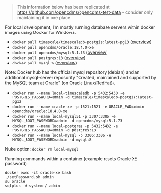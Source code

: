 > This information below has been replicated at https://github.com/opencdms/opencdms-test-data - consider only maintaining it in one place.


For local development, I'm mostly running database servers within docker images using Docker for Windows:

- `docker pull timescale/timescaledb-postgis:latest-pg13` ([overview](https://github.com/timescale/timescaledb-docker))
- `docker pull opencdms/oracle:18.4.0-xe`
- `docker pull opencdms/mysql:5.1.73` ([overview](https://github.com/opencdms/mysql-5.1.73))
- `docker pull postgres:13` ([overview](https://hub.docker.com/_/postgres))
- `docker pull mysql:8` ([overview](https://hub.docker.com/_/mysql))

Note: Docker hub has the official mysql repository (debian) and an additional mysql-server reposority "Created, maintained and supported by the MySQL team at Oracle" (on Oracle Linux/RedHat)[⬞](https://stackoverflow.com/questions/44854843/docker-is-there-any-difference-between-the-two-mysql-docker-images).

- `docker run --name local-timescaledb -p 5432:5430 -e POSTGRES_PASSWORD=admin -d timescale/timescaledb-postgis:latest-pg12`
- `docker run --name oracle-xe -p 1521:1521 -e ORACLE_PWD=admin opencdms/oracle:18.4.0-xe`
- `docker run --name local-mysql51 -p 3307:3306 -e MYSQL_ROOT_PASSWORD=admin -d opencdms/mysql:5.1.73`
- `docker run --name local-postgres -p 5432:5432 -e POSTGRES_PASSWORD=admin -d postgres:13`
- `docker run --name local-mysql -p 3306:3306 -e MYSQL_ROOT_PASSWORD=admin -d mysql:8`

Nuke option: `docker rm local-mysql`

Running commands within a container (example resets Oracle XE password):
```
docker exec -it oracle-xe bash
./setPassword.sh admin
su oracle
sqlplus  # system / admin
```
